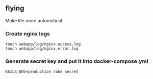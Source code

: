 ## flying
Make life more automatical.

### Create nginx logs

```
touch webapp/log/nginx.access.log
touch webapp/log/nginx.error.log
```

### Generate secret key and put it into docker-compose.yml

```
RAILS_ENV=production rake secret
```